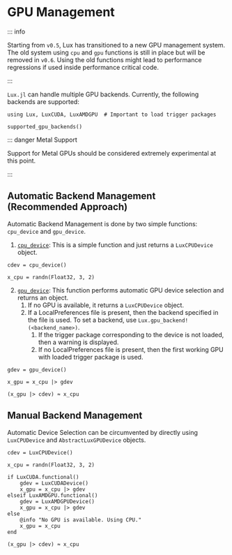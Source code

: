 # GPU Management

::: info

Starting from `v0.5`, Lux has transitioned to a new GPU management system. The old system
using `cpu` and `gpu` functions is still in place but will be removed in `v0.6`. Using the 
old functions might lead to performance regressions if used inside performance critical 
code.

:::

`Lux.jl` can handle multiple GPU backends. Currently, the following backends are supported:

```@example gpu_management
using Lux, LuxCUDA, LuxAMDGPU  # Important to load trigger packages

supported_gpu_backends()
```

::: danger Metal Support

Support for Metal GPUs should be considered extremely experimental at this point.

:::

## Automatic Backend Management (Recommended Approach)

Automatic Backend Management is done by two simple functions: `cpu_device` and `gpu_device`.

1. [`cpu_device`](@ref): This is a simple function and just returns a `LuxCPUDevice` object.

```@example gpu_management
cdev = cpu_device()
```

```@example gpu_management
x_cpu = randn(Float32, 3, 2)
```

2. [`gpu_device`](@ref): This function performs automatic GPU device selection and returns
   an object.
   1. If no GPU is available, it returns a `LuxCPUDevice` object.
   2. If a LocalPreferences file is present, then the backend specified in the file is used.
      To set a backend, use `Lux.gpu_backend!(<backend_name>)`.
      1. If the trigger package corresponding to the device is not loaded, then a warning is
         displayed.
      2. If no LocalPreferences file is present, then the first working GPU with loaded
         trigger package is used.


```@example gpu_management
gdev = gpu_device()

x_gpu = x_cpu |> gdev
```

```@example gpu_management
(x_gpu |> cdev) ≈ x_cpu
```

## Manual Backend Management

Automatic Device Selection can be circumvented by directly using `LuxCPUDevice` and
`AbstractLuxGPUDevice` objects.

```@example gpu_management
cdev = LuxCPUDevice()

x_cpu = randn(Float32, 3, 2)

if LuxCUDA.functional()
    gdev = LuxCUDADevice()
    x_gpu = x_cpu |> gdev
elseif LuxAMDGPU.functional()
    gdev = LuxAMDGPUDevice()
    x_gpu = x_cpu |> gdev
else
    @info "No GPU is available. Using CPU."
    x_gpu = x_cpu
end

(x_gpu |> cdev) ≈ x_cpu
```
